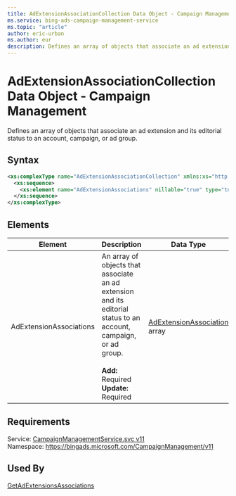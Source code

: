 ```yaml
---
title: AdExtensionAssociationCollection Data Object - Campaign Management
ms.service: bing-ads-campaign-management-service
ms.topic: "article"
author: eric-urban
ms.author: eur
description: Defines an array of objects that associate an ad extension and its editorial status to an account, campaign, or ad group.
---
```

# AdExtensionAssociationCollection Data Object - Campaign Management
Defines an array of objects that associate an ad extension and its editorial status to an account, campaign, or ad group.

## Syntax
```xml
<xs:complexType name="AdExtensionAssociationCollection" xmlns:xs="http://www.w3.org/2001/XMLSchema">
  <xs:sequence>
    <xs:element name="AdExtensionAssociations" nillable="true" type="tns:ArrayOfAdExtensionAssociation" />
  </xs:sequence>
</xs:complexType>
```

## <a name="elements"></a>Elements

|Element|Description|Data Type|
|-----------|---------------|-------------|
|<a name="adextensionassociations"></a>AdExtensionAssociations|An array of objects that associate an ad extension and its editorial status to an account, campaign, or ad group.<br/><br/>**Add:** Required<br/>**Update:** Required|[AdExtensionAssociation](adextensionassociation.md) array|

## Requirements
Service: [CampaignManagementService.svc v11](https://campaign.api.bingads.microsoft.com/Api/Advertiser/CampaignManagement/v11/CampaignManagementService.svc)  
Namespace: https://bingads.microsoft.com/CampaignManagement/v11  

## Used By
[GetAdExtensionsAssociations](getadextensionsassociations.md)  
